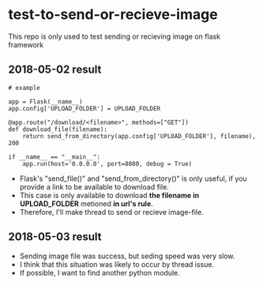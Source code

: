 # test-to-send-or-recieve-image
This repo is only used to test sending or recieving image on flask framework

## 2018-05-02 result

```
# example

app = Flask(__name__)
app.config['UPLOAD_FOLDER'] = UPLOAD_FOLDER

@app.route("/download/<filename>", methods=["GET"])
def download_file(filename):
    return send_from_directory(app.config['UPLOAD_FOLDER'], filename), 200
    
if __name__ == "__main__":
    app.run(host='0.0.0.0', port=8080, debug = True)
```


- Flask's "send_file()" and "send_from_directory()" is only useful, if you provide a link to be available to download file.
- This case is only available to download **the filename in UPLOAD_FOLDER** metioned **in url's rule**.
- Therefore, I'll make thread to send or recieve image-file.


## 2018-05-03 result
- Sending image file was success, but seding speed was very slow.
- I think that this situation was likely to occur by thread issue.
- If possible, I want to find another python module.
